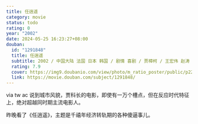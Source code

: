 ```yaml
---
title: 任逍遥
category: movie
status: todo
rating: 0
year: "2002"
date: 2024-05-25 16:23:27+08:00
douban:
  id: "1291848"
  title: 任逍遥
  subtitle: 2002 / 中国大陆 法国 日本 韩国 / 剧情 喜剧 / 贾樟柯 / 王宏伟 赵涛
  rating: 7.9
  cover: https://img9.doubanio.com/view/photo/m_ratio_poster/public/p2274319494.jpg
  link: https://movie.douban.com/subject/1291848/
---
```


via tw ac 说到城市风貌，贾科长的电影，即使有一万个槽点，但在反应时代特征上，绝对超越同时期主流电影人。

昨晚看了《任逍遥》，主题是千禧年经济转轨期的各种傻逼事儿。
